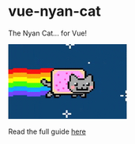 # vue-nyan-cat

The Nyan Cat... for Vue!

![Nyan Cat](https://raw.githubusercontent.com/DevNullProd/vue-nyan-cat/master/src/assets/nyan-cat.gif "i can haz cheezeburger?!")

Read the full guide [here](https://devnull.network/blog/vuejs-plugin-guide.html)
